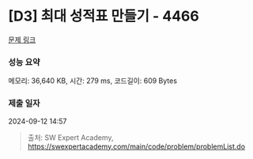 # [D3] 최대 성적표 만들기 - 4466 

[문제 링크](https://swexpertacademy.com/main/code/problem/problemDetail.do?contestProbId=AWOUfCJ6qVMDFAWg) 

### 성능 요약

메모리: 36,640 KB, 시간: 279 ms, 코드길이: 609 Bytes

### 제출 일자

2024-09-12 14:57



> 출처: SW Expert Academy, https://swexpertacademy.com/main/code/problem/problemList.do